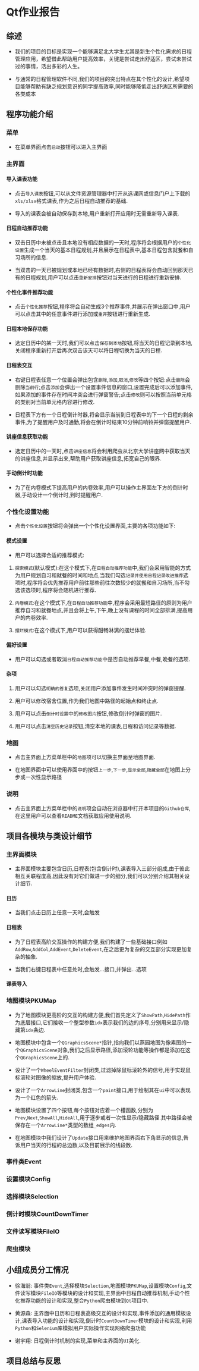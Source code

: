 # Qt作业报告

## 综述
* 我们的项目的目标是实现一个能够满足北大学生尤其是新生个性化需求的日程管理应用，希望借此帮助用户提高效率，关键是尝试走出舒适区，尝试未尝试过的事情，活出多彩的人生。

* 与通常的日程管理软件不同,我们的项目的突出特点在其个性化的设计,希望项目能够帮助有缺乏规划意识的同学提高效率,同时能够降低走出舒适区所需要的各类成本

## 程序功能介绍

### 菜单
* 在菜单界面点击`启动`按钮可以进入主界面

### 主界面

#### 导入课表功能
* 点击`导入课表`按钮,可以从文件资源管理器中打开从选课网或信息门户上下载的`xls/xlsx`格式课表,作为之后日程自动推荐的基础.

* 导入的课表会被自动保存到本地,用户重新打开应用时无需重新导入课表.

#### 日程自动推荐功能
* 双击日历中未被点击且本地没有相应数据的一天时,程序将会根据用户的`个性化设置`生成一个当天的基本日程规划,并且展示在日程表中,基本日程包含就餐和自习场所的信息.

* 当双击的一天已被规划或本地已经有数据时,右侧的日程表将会自动回到那天已有的日程规划,用户可以点击`重新安排`按钮对当天进行的日程进行重新安排.

#### 个性化事件推荐功能
* 点击`个性化推荐`按钮,程序将会自动生成$3$个推荐事件,并展示在弹出窗口中,用户可以点击其中的任意事件进行添加或`重开`按钮进行重新生成.

#### 日程本地保存功能
* 选定日历中的某一天时,我们可以点击`保存到本地`按钮,将当天的日程记录到本地,关闭程序重新打开后再次双击该天可以将日程切换为当天的日程.

#### 日程表交互
* 右键日程表任意一个位置会弹出包含`删除`,`添加`,`取消`,`修改`等四个按钮:点击`删除`会删除`当前行`;点击`添加`会弹出一个设置事件信息的窗口,设置完成后可以添加事件,如果添加的事件存在时间冲突会进行弹窗警告;点击`修改`则可以按照当前单元格的类别对当前单元格内容进行修改.

* 日程表下方有一个日程倒计时器,将会显示当前到日程表中的下一个日程的剩余事件,为了提醒用户及时通勤,将会在倒计时结束$10$分钟前响铃并弹窗提醒用户.

#### 讲座信息获取功能
* 选定日历中的一天时,点击`讲座信息`将会利用爬虫从北京大学讲座网中获取当天的讲座信息,并显示出来,帮助用户获取讲座信息,拓宽自己的眼界.

#### 手动倒计时功能

* 为了在内卷模式下提高用户的内卷效率,用户可以操作主界面左下方的倒计时器,手动设计一个倒计时,到时提醒用户.

### 个性化设置功能
* 点击`个性化设置`按钮将会弹出一个个性化设置界面,主要的各项功能如下:

#### 模式设置
* 用户可以选择合适的推荐模式:
1. `探索模式`(默认模式):在这个模式下,在`日程自动推荐功能`中,我们会采用智能的方式为用户规划自习和就餐的时间和地点,当我们勾选`记录并使用日程记录改进推荐`选项时,程序将会优先推荐用户前往那些前往次数较少的就餐和自习场所,当不勾选该选项时,程序将会随机进行推荐.

2. `内卷模式`:在这个模式下,在`日程自动推荐功能`中,程序会采用最短路径的原则为用户推荐自习和就餐地点,并且会将上午,下午,晚上没有课程的时间全部排满,提高用户的内卷效率.

3. `摆烂模式`:在这个模式下,用户可以获得酣畅淋漓的摆烂体验.

#### 偏好设置
* 用户可以勾选或者取消`日程自动推荐功能`中是否自动推荐早餐,中餐,晚餐的选项.

#### 杂项

1. 用户可以勾选`明确的答复`选项,关闭用户添加事件发生时间冲突时的弹窗提醒.

2. 用户可以修改宿舍位置,作为我们地图中路径的起始点和终止点.

3. 用户可以点击`倒计时设置`中的`修改图片`按钮,修改倒计时弹窗的图片.

4. 用户可以点击`清空历史记录`按钮,清空本地的课表,日程和访问记录等数据.

### 地图
* 点击主界面上方菜单栏中的`地图`项可以切换主界面至地图界面.

* 在地图界面中可以使用界面中的按钮``上一步``,``下一步``,``显示全部``,``隐藏全部``在地图上分步或一次性显示路径
### 说明
* 点击主界面上方菜单栏中的`说明`项会自动在浏览器中打开本项目的`Github仓库`,在这里用户可以查看`README`文档获取应用使用说明.

## 项目各模块与类设计细节

### 主界面模块
* 主界面模块主要包含日历,日程表(包含倒计时),课表导入三部分组成,由于彼此相互关联程度高,因此没有对它们做进一步的细分,我们可以分别介绍其相关设计细节.

#### 日历
* 当我们点击日历上任意一天时,会触发

#### 日程表
* 为了日程表高阶交互操作的构建方便,我们构建了一些基础接口例如`AddRow`,`AddCol`,`AddEvent`,`DeleteEvent`,在之后更为复杂的交互部分实现更加复杂的抽象.

* 当我们右键日程表中任意处时,会触发...接口,并弹出...选项


#### 课表导入


### 地图模块PKUMap
* 为了地图模块更高阶的交互的构建方便,我们首先定义了`ShowPath`,`HidePath`作为底层接口,它们接收一个整型参数`idx`表示我们的边的序号,分别用来显示/隐藏第`idx`条边.

* 地图模块中包含一个`QGraphicsScene*`指针,指向我们以燕园地图为像素图的一个`QGraphicsScene`对象,我们之后显示路径,添加滚轮功能等操作都是添加在这个`QGraphicsScene`上的.

* 设计了一个`WheelEventFilter`封闭类,过滤掉除鼠标滚轮外的信号,用于实现鼠标滚轮对图像的缩放,提升用户体验.

* 设计了一个`ArrowLine`封闭类,包含一个`paint`接口,用于绘制其在`ui`中可以表现为一个红色的箭头.

* 地图模块设置了四个按钮,每个按钮对应着一个槽函数,分别为`Prev`,`Next`,`ShowAll`,`HideAll`,用于逐步或者一次性显示/隐藏路径.其中路径会被保存在一个`ArrowLine*`类型的数组`_edges`内.

* 在地图模块中我们设计了`Update`接口用来维护地图界面右下角显示的信息,告诉用户当天的行程的总边数,以及目前展示的线段数.

### 事件类Event

### 设置模块Config

### 选择模块Selection

### 倒计时模块CountDownTimer

### 文件读写模块FileIO

### 爬虫模块

## 小组成员分工情况
* 徐海翁: 事件类`Event`,选择模块`Selection`,地图模块`PKUMap`,设置模块`Config`,文件读写模块`FileIO`等模块的设计和实现,主界面中日程自动推荐机制,手动个性化推荐功能的设计和实现,整合`Python`爬虫模块到`Qt`项目中.

* 黄源森: 主界面中日历和日程表高级交互的设计和实现,事件添加的通用模板设计,课表导入功能的设计和实现,倒计时`CountDownTimer`模块的设计和实现,利用`Python`和`Selenium`库模拟用户实际操作实现网络爬虫功能

* 谢宇翔: 日程倒计时机制的实现,菜单和主界面的`UI`美化.
## 项目总结与反思